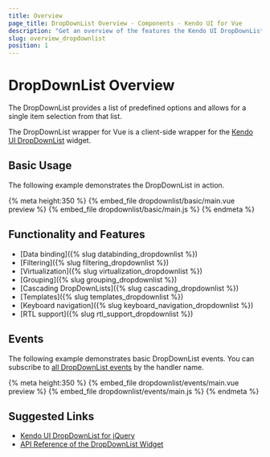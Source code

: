 ```yaml
---
title: Overview
page_title: DropDownList Overview - Components - Kendo UI for Vue
description: "Get an overview of the features the Kendo UI DropDownList wrapper for Vue delivers and use the component in Vue projects."
slug: overview_dropdownlist
position: 1
---
```


# DropDownList Overview

The DropDownList provides a list of predefined options and allows for a single item selection from that list.

The DropDownList wrapper for Vue is a client-side wrapper for the [Kendo UI DropDownList](https://docs.telerik.com/kendo-ui/api/javascript/ui/dropdownlist) widget.

<div data-component="StartFreeTrialSection"></div>

## Basic Usage

The following example demonstrates the DropDownList in action.

{% meta height:350 %}
{% embed_file dropdownlist/basic/main.vue preview %}
{% embed_file dropdownlist/basic/main.js %}
{% endmeta %}

## Functionality and Features

* [Data binding]({% slug databinding_dropdownlist %})
* [Filtering]({% slug filtering_dropdownlist %})
* [Virtualization]({% slug virtualization_dropdownlist %})
* [Grouping]({% slug grouping_dropdownlist %})
* [Cascading DropDownLists]({% slug cascading_dropdownlist %})
* [Templates]({% slug templates_dropdownlist %})
* [Keyboard navigation]({% slug keyboard_navigation_dropdownlist %})
* [RTL support]({% slug rtl_support_dropdownlist %})

## Events

The following example demonstrates basic DropDownList events. You can subscribe to [all DropDownList events](https://docs.telerik.com/kendo-ui/api/javascript/ui/dropdownlist#events) by the handler name.

{% meta height:350 %}
{% embed_file dropdownlist/events/main.vue preview %}
{% embed_file dropdownlist/events/main.js %}
{% endmeta %}

## Suggested Links

* [Kendo UI DropDownList for jQuery](https://docs.telerik.com/kendo-ui/controls/editors/dropdownlist/overview)
* [API Reference of the DropDownList Widget](https://docs.telerik.com/kendo-ui/api/javascript/ui/dropdownlist)
